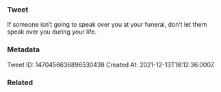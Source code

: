 ### Tweet
If someone isn’t going to speak over you at your funeral, don’t let them speak over you during your life.

### Metadata
Tweet ID: 1470456636896530438
Created At: 2021-12-13T18:12:36.000Z

### Related

